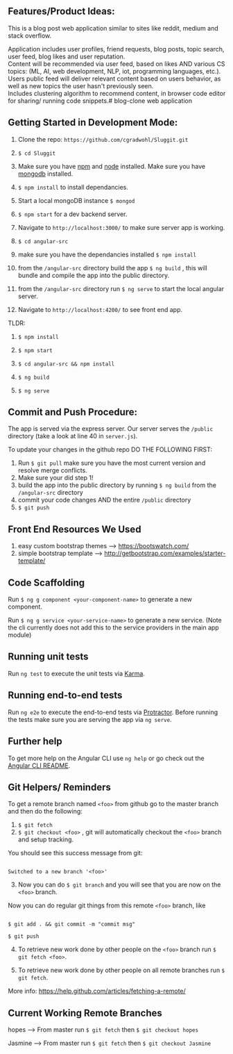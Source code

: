 ## Features/Product Ideas:

This is a blog post web application similar to sites like reddit, medium and stack overflow.

Application includes user profiles, friend requests, blog posts, topic search, user feed,
blog likes and user reputation.  
Content will be recommended via user feed, based on likes AND various CS topics: (ML, AI, web development, NLP, iot, programming languages, etc.).
Users public feed will deliver relevant content based on users behavior, as well as new topics the user hasn't previously seen. 	
Includes clustering algorithm to recommend content, in browser code editor for sharing/ running code snippets.# blog-clone web application


## Getting Started in Development Mode:
1. Clone the repo: `https://github.com/cgradwohl/Sluggit.git`

2. `$ cd Sluggit`

3. Make sure you have [npm](https://www.npmjs.com/) and [node](https://nodejs.org/en/) installed. Make sure you have [mongodb](https://www.mongodb.com/) installed.

4. `$ npm install` to install dependancies.

5. Start a local mongoDB instance `$ mongod`

6. `$ npm start` for a dev backend server.

7. Navigate to `http://localhost:3000/` to make sure server app is working.

8. `$ cd angular-src`

9. make sure you have the dependancies installed `$ npm install`

10. from the `/angular-src` directory build the app `$ ng build` , this will bundle and compile the app into the public directory.

11. from the `/angular-src` directory run `$ ng serve` to start the local angular server.

12.  Navigate to `http://localhost:4200/` to see front end app.


TLDR:

1. `$ npm install`

2. `$ npm start`

3. `$ cd angular-src && npm install`

4. `$ ng build`

5. `$ ng serve`



## Commit and Push Procedure:
The app is served via the express server. Our server serves the `/public` directory (take a look at line 40 in `server.js`).


To update your changes in the github repo DO THE FOLLOWING FIRST:

1. Run `$ git pull` make sure you have the most current version and resolve merge conflicts.
2. Make sure your did step 1!
3. build the app into the public directory by running `$ ng build` from the `/angular-src` directory
4. commit your code changes AND the entire `/public` directory
5. `$ git push`



## Front End Resources We Used
1. easy custom bootstrap themes --> https://bootswatch.com/
2. simple bootstrap template --> http://getbootstrap.com/examples/starter-template/



## Code Scaffolding

Run `$ ng g component <your-component-name>` to generate a new component.

Run `$ ng g service <your-service-name>` to generate a new service. (Note the cli currently does not add this to the service providers in the main app module)


## Running unit tests

Run `ng test` to execute the unit tests via [Karma](https://karma-runner.github.io).

## Running end-to-end tests

Run `ng e2e` to execute the end-to-end tests via [Protractor](http://www.protractortest.org/).
Before running the tests make sure you are serving the app via `ng serve`.

## Further help

To get more help on the Angular CLI use `ng help` or go check out the [Angular CLI README](https://github.com/angular/angular-cli/blob/master/README.md).


## Git Helpers/ Reminders
To get a remote branch named `<foo>` from github go to the master branch and then do the following:

1. `$ git fetch`
2. `$ git checkout <foo>` , git will automatically checkout the `<foo>` branch and setup tracking.


You should see this success message from git:

```Branch <foo> set up to track remote branch <foo> from origin.

Switched to a new branch '<foo>'
```


3. Now you can do `$ git branch` and you will see that you are now on the `<foo>` branch.

Now you can do regular git things from this remote `<foo>` branch, like

```

$ git add . && git commit -m "commit msg"

$ git push
```
4. To retrieve new work done by other people on the `<foo>` branch run `$ git fetch <foo>`.

5. To retrieve new work done by other people on all remote branches run `$ git fetch`.


More info:
https://help.github.com/articles/fetching-a-remote/


## Current Working Remote Branches
hopes --> From master run `$ git fetch` then `$ git checkout hopes`


Jasmine --> From master run `$ git fetch` then `$ git checkout Jasmine`
